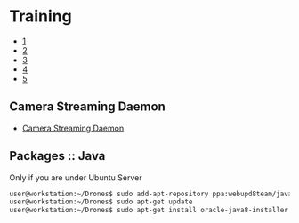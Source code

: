 # Training

- [1](http://www.dronetrest.com/t/beginners-guide-on-how-to-build-a-mini-fpv-250-quadcopter-using-the-silver-blade/1253)
- [2](http://www.dronetrest.com/t/how-to-choose-the-right-motor-for-your-multicopter-drone/568)
- [3](https://www.unmannedtechshop.co.uk/dronebuildr-tool-kit/)
- [4](http://ardupilot.org/copter/docs/build-your-own-multicopter.html)
- [5](https://edu.gaitech.hk/getting_started/get-started.html)

## Camera Streaming Daemon

- [Camera Streaming Daemon](https://github.com/01org/camera-streaming-daemon)

## Packages :: Java

Only if you are under Ubuntu Server

```sh
user@workstation:~/Drones$ sudo add-apt-repository ppa:webupd8team/java
user@workstation:~/Drones$ sudo apt-get update
user@workstation:~/Drones$ sudo apt-get install oracle-java8-installer
```

